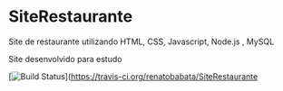 # SiteRestaurante
Site de restaurante utilizando HTML, CSS, Javascript, Node.js , MySQL

Site desenvolvido para estudo 

[![Build Status](https://travis-ci.org/renatobabata/SiteRestaurante.svg?branch=master)](https://travis-ci.org/renatobabata/SiteRestaurante
